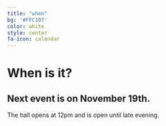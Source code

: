 ```yaml
---
title: "when"
bg: '#FFC107'
color: white
style: center
fa-icon: calendar
---
```


# When is it?

## Next event is on November 19th.

The hall opens at 12pm and is open until late evening.
